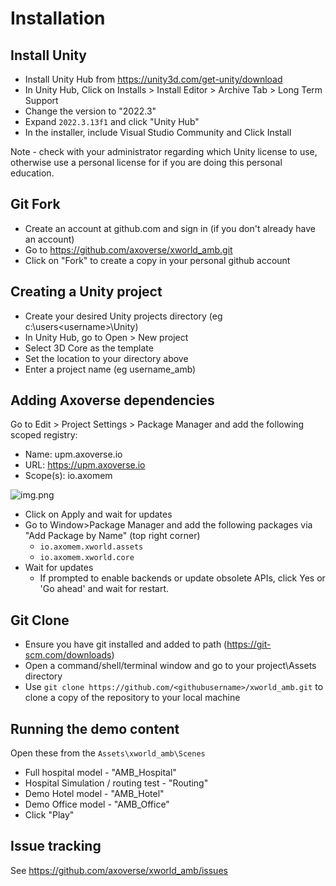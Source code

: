 # Installation

## Install Unity
* Install Unity Hub from https://unity3d.com/get-unity/download
* In Unity Hub, Click on Installs > Install Editor > Archive Tab > Long Term Support
* Change the version to "2022.3"
* Expand `2022.3.13f1` and click "Unity Hub"
* In the installer, include Visual Studio Community and Click Install

Note - check with your administrator regarding which Unity license to use, otherwise
use a personal license for if you are doing this personal education.

## Git Fork
* Create an account at github.com and sign in (if you don't already have an account)
* Go to https://github.com/axoverse/xworld_amb.git 
* Click on "Fork" to create a copy in your personal github account

## Creating a Unity project
* Create your desired Unity projects directory (eg c:\users\<username>\Unity)
* In Unity Hub, go to Open > New project
* Select 3D Core as the template
* Set the location to your directory above
* Enter a project name (eg username_amb)

## Adding Axoverse dependencies
Go to Edit > Project Settings > Package Manager and add the following scoped registry: 

* Name: upm.axoverse.io
* URL: https://upm.axoverse.io
* Scope(s): io.axomem

![img.png](images/upm_settings.png)

* Click on Apply and wait for updates
* Go to Window>Package Manager and add the following packages via "Add Package by Name" (top right corner)
  * `io.axomem.xworld.assets`
  * `io.axomem.xworld.core`
* Wait for updates
  * If prompted to enable backends or update obsolete APIs, click Yes or 'Go ahead' and wait for restart.


## Git Clone
* Ensure you have git installed and added to path (https://git-scm.com/downloads)
* Open a command/shell/terminal window and go to your project\Assets directory 
* Use `git clone https://github.com/<githubusername>/xworld_amb.git` to clone a copy of the repository to your local machine

## Running the demo content
Open these from the `Assets\xworld_amb\Scenes`
* Full hospital model - "AMB_Hospital"
* Hospital Simulation / routing test - "Routing"
* Demo Hotel model - "AMB_Hotel"
* Demo Office model - "AMB_Office" 
* Click "Play"

## Issue tracking
See https://github.com/axoverse/xworld_amb/issues
